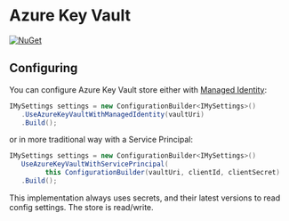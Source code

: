 # Azure Key Vault

[![NuGet](https://img.shields.io/nuget/v/Config.Net.Azure.KeyVault.svg)](https://www.nuget.org/packages/Config.Net.Azure.KeyVault)

## Configuring

You can configure Azure Key Vault store either with [Managed Identity](https://docs.microsoft.com/en-us/azure/active-directory/managed-identities-azure-resources/overview):

```csharp
IMySettings settings = new ConfigurationBuilder<IMySettings>()
   .UseAzureKeyVaultWithManagedIdentity(vaultUri)
   .Build();
```

or in more traditional way with a Service Principal:

```csharp
IMySettings settings = new ConfigurationBuilder<IMySettings>()
   UseAzureKeyVaultWithServicePrincipal(
         this ConfigurationBuilder(vaultUri, clientId, clientSecret)
   .Build();
```

This implementation always uses secrets, and their latest versions to read config settings. The store is read/write.